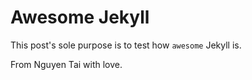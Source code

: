 # Awesome Jekyll
This post's sole purpose is to test how `awesome` Jekyll is.

From Nguyen Tai with love.
